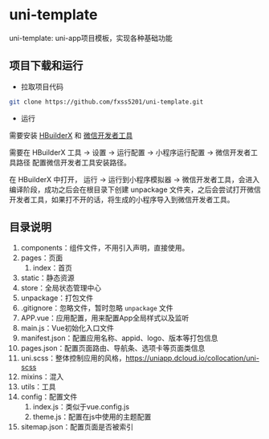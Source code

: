 # uni-template

uni-template: uni-app项目模板，实现各种基础功能

## 项目下载和运行

- 拉取项目代码

```bash
git clone https://github.com/fxss5201/uni-template.git
```

- 运行

需要安装 [HBuilderX](https://www.dcloud.io/hbuilderx.html) 和 [微信开发者工具](https://developers.weixin.qq.com/miniprogram/dev/devtools/download.html)

需要在 HBuilderX 工具 -> 设置 -> 运行配置 -> 小程序运行配置 -> 微信开发者工具路径 配置微信开发者工具安装路径。

在 HBuilderX 中打开， 运行 -> 运行到小程序模拟器 -> 微信开发者工具，会进入编译阶段，成功之后会在根目录下创建 unpackage 文件夹，之后会尝试打开微信开发者工具，如果打不开的话，将生成的小程序导入到微信开发者工具。

## 目录说明

1. components：组件文件，不用引入声明，直接使用。
2. pages：页面
   1. index：首页
3. static：静态资源
4. store：全局状态管理中心
5. unpackage：打包文件
6. .gitignore：忽略文件，暂时忽略 `unpackage` 文件
7. APP.vue：应用配置，用来配置App全局样式以及监听
8. main.js：Vue初始化入口文件
9. manifest.json：配置应用名称、appid、logo、版本等打包信息
10. pages.json：配置页面路由、导航条、选项卡等页面类信息
11. uni.scss：整体控制应用的风格，<https://uniapp.dcloud.io/collocation/uni-scss>
12. mixins：混入
13. utils：工具
14. config：配置文件
    1. index.js：类似于vue.config.js
    2. theme.js：配置在js中使用的主题配置
15. sitemap.json：配置页面是否被索引
